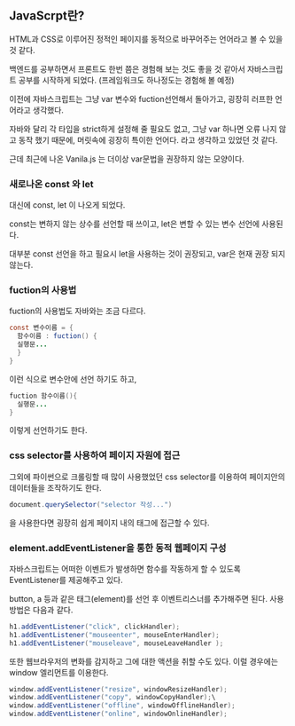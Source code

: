 ## JavaScrpt란? 
HTML과 CSS로 이루어진 정적인 페이지를 동적으로 바꾸어주는 언어라고 볼 수 있을 것 같다.

백엔드를 공부하면서 프론트도 한번 쯤은 경험해 보는 것도 좋을 것 같아서 자바스크립트 공부를 시작하게 되었다. (프레임워크도 하나정도는 경험해 볼 예정)

이전에 자바스크립트는 그냥 var 변수와 fuction선언해서 돌아가고, 굉장히 러프한 언어라고 생각했다.

자바와 달리 각 타입을 strict하게 설정해 줄 필요도 없고, 그냥 var 하나면 오류 나지 않고 동작 했기 때문에, 머릿속에 굉장히 특이한 언어다. 라고 생각하고 있었던 것 같다.

근데 최근에 나온 Vanila.js 는 더이상 var문법을 권장하지 않는 모양이다.

### 새로나온 const 와 let

대신에 const, let 이 나오게 되었다.

const는 변하지 않는 상수를 선언할 때 쓰이고, let은 변할 수 있는 변수 선언에 사용된다.

대부분 const 선언을 하고 필요시 let을 사용하는 것이 권장되고, var은 현재 권장 되지 않는다.

### fuction의 사용법

fuction의 사용법도 자바와는 조금 다르다.

```java
const 변수이름 = {
  함수이름 : fuction() {
  실행문...
  }
}
```
이런 식으로 변수안에 선언 하기도 하고,
```java
fuction 함수이름(){
  실행문...
}
```
이렇게 선언하기도 한다.

### css selector를 사용하여 페이지 자원에 접근

그외에 파이썬으로 크롤링할 때 많이 사용했었던 css selector를 이용하여 페이지안의 데이터들을 조작하기도 한다.
```java
document.querySelector("selector 작성...")
```
을 사용한다면 굉장히 쉽게 페이지 내의 태그에 접근할 수 있다.

### element.addEventListener을 통한 동적 웹페이지 구성

자바스크립트는 어떠한 이벤트가 발생하면 함수를 작동하게 할 수 있도록 EventListener를 제공해주고 있다.

button, a 등과 같은 태그(element)를 선언 후 이벤트리스너를 추가해주면 된다. 사용방법은 다음과 같다.

```java
h1.addEventListener("click", clickHandler);
h1.addEventListener("mouseenter", mouseEnterHandler);
h1.addEventListener("mouseleave", mouseLeaveHandler );

```

또한 웹브라우저의 변화를 감지하고 그에 대한 액션을 취할 수도 있다. 이럴 경우에는 window 엘리먼트를 이용한다.

```java
window.addEventListener("resize", windowResizeHandler);
window.addEventListener("copy", windowCopyHandler);\
window.addEventListener("offline", windowOfflineHandler);
window.addEventListener("online", windowOnlineHandler);
```
